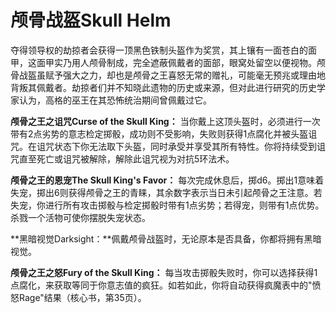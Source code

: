 # 颅骨战盔Skull Helm

夺得领导权的劫掠者会获得一顶黑色铁制头盔作为奖赏，其上镶有一面苍白的面甲，这面甲实乃用人颅骨制成，完全遮蔽佩戴者的面部，眼窝处留空以便视物。颅骨战盔虽赋予强大之力，却也是颅骨之王喜怒无常的赠礼，可能毫无预兆或理由地背叛其佩戴者。劫掠者们并不知晓此遗物的历史或来源，但对此进行研究的历史学家认为，高格的巫王在其恐怖统治期间曾佩戴过它。

**颅骨之王之诅咒Curse of the Skull King：**
当你戴上这顶头盔时，必须进行一次带有2点劣势的意志检定掷骰，成功则不受影响，失败则获得1点腐化并被头盔诅咒。在诅咒状态下你无法取下头盔，同时承受并享受其所有特性。你将持续受到诅咒直至死亡或诅咒被解除，解除此诅咒视为对抗5环法术。

**颅骨之王的恩宠The Skull King's Favor：**
每次完成休息后，掷d6。掷出1意味着失宠，掷出6则获得颅骨之王的青睐，其余数字表示当日未引起颅骨之王注意。若失宠，你进行所有攻击掷骰与检定掷骰时带有1点劣势；若得宠，则带有1点优势。杀戮一个活物可使你摆脱失宠状态。

**黑暗视觉Darksight：**佩戴颅骨战盔时，无论原本是否具备，你都将拥有黑暗视觉。

**颅骨之王之怒Fury of the Skull King：**
每当攻击掷骰失败时，你可以选择获得1点腐化，来获取等同于你意志值的疯狂。如若如此，你将自动获得疯魔表中的"愤怒Rage"结果（核心书，第35页）。
